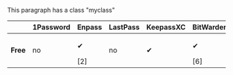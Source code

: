 
<p class="myclass">This paragraph has a class "myclass"</p>


|                            | 1Password  | Enpass      | LastPass    | KeepassXC | BitWarden   | Dashlane     |
| ------------------------   | ---------- | ----------- | ----------- | --------  | ----------- | ------------ |
| **Free**                   | no         | <p class="yes" markdown="1">✔</p> [2]     | no          | <p class="yes" markdown="1">✔</p>       | <p class="yes" markdown="1">✔</p> [6]     | no [11]      |


